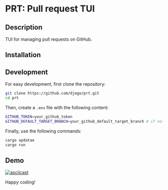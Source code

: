 # PRT: Pull request TUI

## Description
TUI for managing pull requests on GitHub.

## Installation

## Development

For easy development, first clone the repository:
````bash
git clone https://github.com/djego/prt.git
cd prt
````

Then, create a `.env` file with the following content:
````bash
GITHUB_TOKEN=your_github_token
GITHUB_DEFAULT_TARGET_BRANCH=your_github_default_target_branch # if not set, it will be 'main'
````
Finally, use the following commands:
````rust
cargo updatae
cargo run
````

## Demo
[![asciicast](https://asciinema.org/a/677701.svg)](https://asciinema.org/a/677701)

Happy coding!
